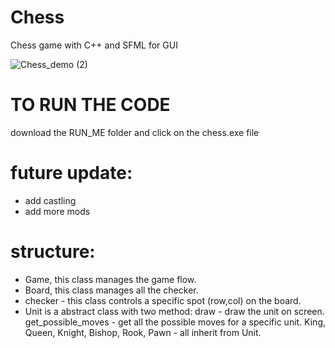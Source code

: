 # Chess
Chess game with C++ and SFML for GUI

![Chess_demo (2)](https://user-images.githubusercontent.com/61323123/107888535-7c93f600-6f15-11eb-93eb-c4a6ac2b63f2.gif)



# TO RUN THE CODE
download the RUN_ME folder and click on the chess.exe file


# future update:
- add castling
- add more mods


# structure:
- Game, this class manages the game flow.
- Board, this class manages all the checker.
- checker - this class controls a specific spot (row,col) on the board.
- Unit is a abstract class with two method:
      draw -  draw the unit on screen.
      get_possible_moves - get all the possible moves for a specific unit.
      King, Queen, Knight, Bishop, Rook, Pawn - all inherit from Unit.
      
  

  
